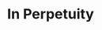 ---
pid: PT375
title: In Perpetuity
location_transcription: Penn Treaty Park
zipcode: 
outside_phl: 
neighborhood: 
age: 
age_range: 
instagram: 
image_file_name: PT_375.jpg
proposal_transcription: I'd like In Perpetuity to be permanent - It's beautiful
topic: History,Native Americans
topic_summary: 0, 0
type: Sculpture Statue
keywords_other: In Perpetuity
credit: 
image_labels: 
twitter: 
facebook: 
permalink: "/monuments/pt375/"
layout: item-page
---